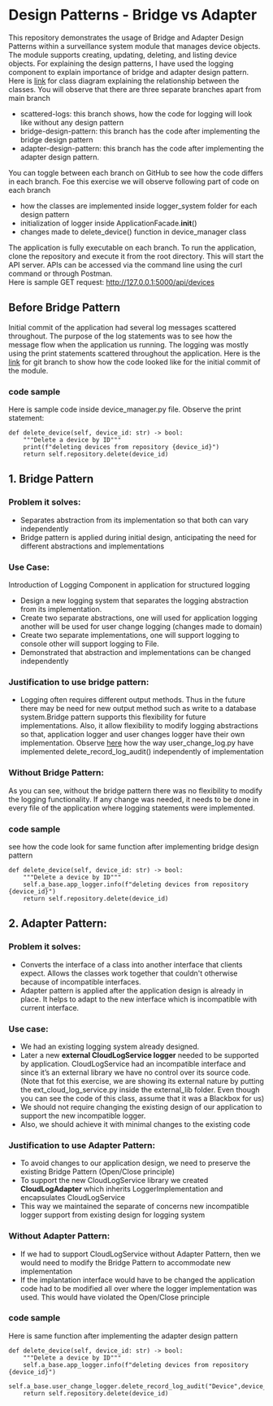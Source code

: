# Design Patterns - Bridge vs Adapter
This repository demonstrates the usage of Bridge and Adapter Design Patterns within a surveillance system module that manages device objects. The module supports creating, updating, deleting, and listing device objects. For explaining the design patterns, I have used the logging component to explain importance of bridge and adapter design pattern. Here is [link](https://github.com/yvinap/py-design-patterns/blob/main/design-patterns.png) for class diagram explaining the relationship between the classes.
You will observe that there are three separate branches apart from main branch

- scattered-logs: this branch shows, how the code for logging will look like without any design pattern
- bridge-design-pattern: this branch has the code after implementing the bridge design pattern
- adapter-design-pattern: this branch has the code after implementing the adapter design pattern.

You can toggle between each branch on GitHub to see how the code differs in each branch. 
Foe this exercise we will observe following part of code on each branch
- how the classes are implemented inside logger_system folder for each design pattern
- initialization of logger inside ApplicationFacade.__init__() 
- changes made to delete_device() function in device_manager class

The application is fully executable on each branch.  To run the application, clone the repository and execute it from the root directory. This will start the API server. APIs can be accessed via the command line using the curl command or through Postman.  
Here is sample GET request: 
http://127.0.0.1:5000/api/devices

## Before Bridge Pattern
Initial commit of the application had several log messages scattered throughout. The purpose of the log statements was to see how the message flow when the application us running.  The logging was mostly using the print statements scattered throughout the application. 
Here is the [link](https://github.com/yvinap/py-design-patterns/blob/scatterred-logs/src/domain/device_manager.py) for git branch to show how the code looked like for the initial commit of the module. 
### code sample
Here is sample code inside device_manager.py file. Observe the print statement:
```
def delete_device(self, device_id: str) -> bool:
    """Delete a device by ID"""
    print(f"deleting devices from repository {device_id}")
    return self.repository.delete(device_id)
```
## 1. Bridge Pattern

### Problem it solves:
- Separates abstraction from its implementation so that both can vary independently 
- Bridge pattern is applied during initial design, anticipating the need for different abstractions and implementations

### Use Case: 
Introduction of Logging Component in application for structured logging 
- Design a new logging system that separates the logging abstraction from its implementation. 
- Create two separate abstractions, one will used for application logging another will be used for user change logging (changes made to domain) 
- Create two separate implementations, one will support logging to console other will support logging to File.
- Demonstrated that abstraction and implementations can be changed independently

### Justification to use bridge pattern:
- Logging often requires different output methods. Thus in the future there may be need for new output method such as write to a database system.Bridge pattern supports this flexibility for future implementations. Also, it allow flexibility to modify logging abstractions so that, application logger and user changes logger have their own implementation. Observe [here](https://github.com/yvinap/py-design-patterns/blob/bridge-design-pattern/src/logger_system/loggers/user_change_logger.py) how the way  user_change_log.py have implemented delete_record_log_audit() independently of implementation  

### Without Bridge Pattern:
As you can see, without the bridge pattern there was no flexibility to modify the logging functionality. If any change was needed, it needs to be done in every file of the application where logging statements were implemented.

### code sample
see how the code look for same function after implementing bridge design pattern
```
def delete_device(self, device_id: str) -> bool:
    """Delete a device by ID"""
    self.a_base.app_logger.info(f"deleting devices from repository {device_id}")
    return self.repository.delete(device_id)
```

## 2. Adapter Pattern:
### Problem it solves:
- Converts the interface of a class into another interface that clients expect. Allows the classes work together that couldn't otherwise because of incompatible interfaces.
- Adapter pattern is applied after the application design is already in place. It helps to adapt to the new interface which is incompatible with current interface.  

### Use case:
- We had an existing logging system already designed. 
- Later a new **external CloudLogService logger** needed to be supported by application. CloudLogService had an incompatible interface and since it’s an external library we have no control over its source code. (Note that fot this exercise, we are showing its external nature by putting the ext_cloud_log_service.py inside the external_lib folder. Even though you can see the code of this class, assume that it was a Blackbox for us)
- We should not require changing the existing design of our application to support the new incompatible logger. 
- Also, we should achieve it with minimal changes to the existing code

### Justification to use Adapter Pattern:
- To avoid changes to our application design, we need to preserve the existing Bridge Pattern (Open/Close principle)
- To support the new CloudLogService library we created **CloudLogAdapter** which inherits LoggerImplementation and encapsulates CloudLogService 
- This way we maintained the separate of concerns new incompatible logger support from existing design for logging system

### Without Adapter Pattern:
- If we had to support CloudLogService without Adapter Pattern, then we would need to modify the Bridge Pattern to accommodate new implementation
- If the implantation interface would have to be changed the application code had to be modified all over where the logger implementation was used. This would have violated the Open/Close principle

### code sample
Here is same function after implementing the adapter design pattern
```
def delete_device(self, device_id: str) -> bool:
    """Delete a device by ID"""
    self.a_base.app_logger.info(f"deleting devices from repository {device_id}")
    self.a_base.user_change_logger.delete_record_log_audit("Device",device_id)
    return self.repository.delete(device_id)
```
